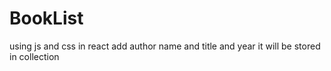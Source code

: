 # BookList
using js and css in react
add author name and title and year it will be stored in collection 
